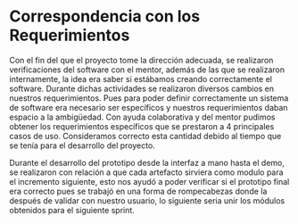 # Correspondencia con los Requerimientos 

Con el fin del que el proyecto tome la dirección adecuada, se realizaron verificaciones del software con el mentor, además de las que se realizaron internamente, la idea era saber si estábamos creando correctamente el software.  Durante dichas actividades se realizaron diversos cambios en nuestros requerimientos. Pues para poder definir correctamente un sistema de software era necesario ser específicos y nuestros requerimientos daban espacio a la ambigüedad. Con ayuda colaborativa y del mentor pudimos obtener los requerimientos específicos que se prestaron a 4 principales casos de uso. Consideramos correcto esta cantidad debido al tiempo que se tenía para el desarrollo del proyecto. 

Durante el desarrollo del prototipo desde la interfaz a mano hasta el demo, se realizaron con relación a que cada artefacto sirviera como modulo para el incremento siguiente, esto nos ayudó a poder verificar si el prototipo final era correcto pues se trabajó en una forma de rompecabezas donde la después de validar con nuestro usuario, lo siguiente seria unir los módulos obtenidos para el siguiente sprint.
